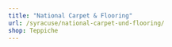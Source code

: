 ```yaml
---
title: "National Carpet & Flooring"
url: /syracuse/national-carpet-und-flooring/
shop: Teppiche
---
```

